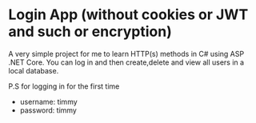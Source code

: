 # Login App (without cookies or JWT and such or encryption)

A very simple project for me to learn HTTP(s) methods in C# using ASP .NET Core. You can log in and then create,delete and view all users in a local database.

P.S for logging in for the first time
- username: timmy
- password: timmy